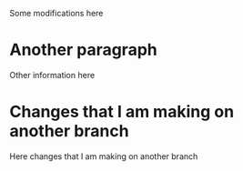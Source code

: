 Some modifications here

#  Another paragraph

Other information here

#  Changes that I am making on another branch

Here changes that I am making on another branch

